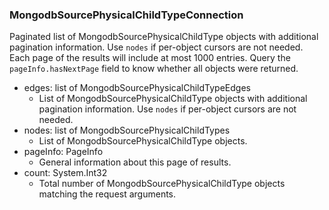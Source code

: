 ### MongodbSourcePhysicalChildTypeConnection
Paginated list of MongodbSourcePhysicalChildType objects with additional pagination information. Use `nodes` if per-object cursors are not needed. Each page of the results will include at most 1000 entries. Query the `pageInfo.hasNextPage` field to know whether all objects were returned.

- edges: list of MongodbSourcePhysicalChildTypeEdges
  - List of MongodbSourcePhysicalChildType objects with additional pagination information. Use `nodes` if per-object cursors are not needed.
- nodes: list of MongodbSourcePhysicalChildTypes
  - List of MongodbSourcePhysicalChildType objects.
- pageInfo: PageInfo
  - General information about this page of results.
- count: System.Int32
  - Total number of MongodbSourcePhysicalChildType objects matching the request arguments.
